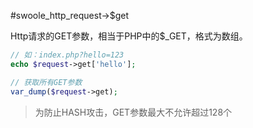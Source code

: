 #swoole_http_request->$get

Http请求的GET参数，相当于PHP中的$_GET，格式为数组。
```php
// 如：index.php?hello=123
echo $request->get['hello'];

// 获取所有GET参数
var_dump($request->get);
```

> 为防止HASH攻击，GET参数最大不允许超过128个  